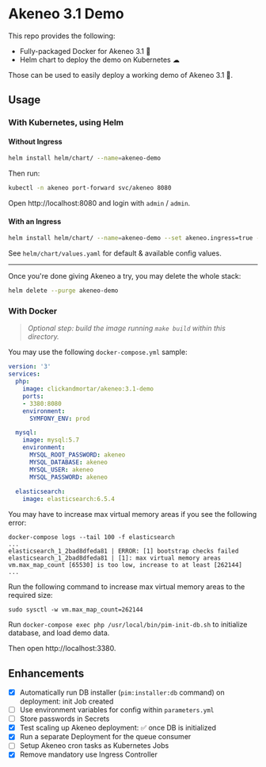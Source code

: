 # Akeneo 3.1 Demo

This repo provides the following:

* Fully-packaged Docker for Akeneo 3.1 🐳
* Helm chart to deploy the demo on Kubernetes ☁

Those can be used to easily deploy a working demo of Akeneo 3.1 🚀.

## Usage

### With Kubernetes, using Helm

#### Without Ingress

```bash
helm install helm/chart/ --name=akeneo-demo
```

Then run:

```bash
kubectl -n akeneo port-forward svc/akeneo 8080
```

Open http://localhost:8080 and login with `admin` / `admin`.

#### With an Ingress

```bash
helm install helm/chart/ --name=akeneo-demo --set akeneo.ingress=true --set akeneo.hostname=my.host.name
```

See `helm/chart/values.yaml` for default & available config values.

---

Once you're done giving Akeneo a try, you may delete the whole stack:

```bash
helm delete --purge akeneo-demo
```

### With Docker

> _Optional step: build the image running `make build` within this directory._

You may use the following `docker-compose.yml` sample:

```yaml
version: '3'
services:
  php:
    image: clickandmortar/akeneo:3.1-demo
    ports:
    - 3380:8080
    environment:
      SYMFONY_ENV: prod

  mysql:
    image: mysql:5.7
    environment:
      MYSQL_ROOT_PASSWORD: akeneo
      MYSQL_DATABASE: akeneo
      MYSQL_USER: akeneo
      MYSQL_PASSWORD: akeneo
  
  elasticsearch:
    image: elasticsearch:6.5.4
```

You may have to increase max virtual memory areas if you see the following error:
```
docker-compose logs --tail 100 -f elasticsearch
...
elasticsearch_1_2bad8dfeda81 | ERROR: [1] bootstrap checks failed
elasticsearch_1_2bad8dfeda81 | [1]: max virtual memory areas vm.max_map_count [65530] is too low, increase to at least [262144]
...
```
Run the following command to increase max virtual memory areas to the required size:
```
sudo sysctl -w vm.max_map_count=262144
```

Run `docker-compose exec php /usr/local/bin/pim-init-db.sh` to initialize database, and load demo data.

Then open http://localhost:3380.

## Enhancements

- [x] Automatically run DB installer (`pim:installer:db` command) on deployment: init Job created
- [ ] Use environment variables for config within `parameters.yml`
- [ ] Store passwords in Secrets
- [x] Test scaling up Akeneo deployment: ✅ once DB is initialized
- [x] Run a separate Deployment for the queue consumer
- [ ] Setup Akeneo cron tasks as Kubernetes Jobs
- [x] Remove mandatory use Ingress Controller
